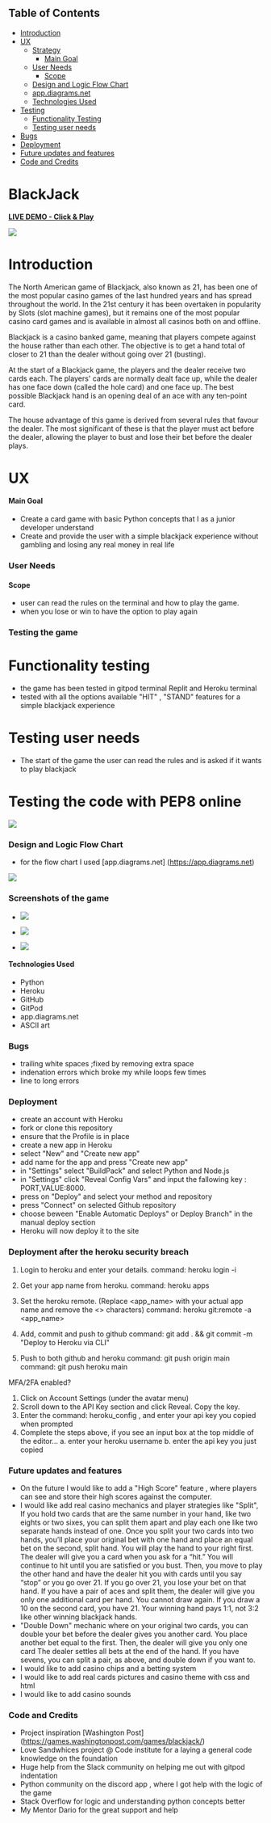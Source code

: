 ## Table of Contents

  - [Introduction](#Introduction)
  - [UX](#ux)
    - [Strategy](#strategy)
      - [Main Goal](#main-goal)
    - [User Needs](#user-needs)
      - [Scope](#scope)
    - [Design and Logic Flow Chart](#Design-and-Logic-Flow-Chart)
    - [app.diagrams.net](#diagrams)
    - [Technologies Used](#technologies-used)
  - [Testing](#testing)
    - [Functionality Testing](#functionality-testing)
    - [Testing user needs](#testing-user-needs)
  - [Bugs](#bugs)
  - [Deployment](#Deployment)
  - [Future updates and features](#Future-updates-and-features)
  - [Code and Credits](#Code-and-Credits)


  # BlackJack 

**[LIVE DEMO - Click & Play ](https://black-jack-portofolio3.herokuapp.com/)**


  ![](/images/responsive.PNG)



# Introduction
The North American game of Blackjack, also known as 21, has been one of the most popular casino games of the last hundred years and has spread throughout the world. In the 21st century it has been overtaken in popularity by Slots (slot machine games), but it remains one of the most popular casino card games and is available in almost all casinos both on and offline.

Blackjack is a casino banked game, meaning that players compete against the house rather than each other. The objective is to get a hand total of closer to 21 than the dealer without going over 21 (busting).

At the start of a Blackjack game, the players and the dealer receive two cards each. The players' cards are normally dealt face up, while the dealer has one face down (called the hole card) and one face up. The best possible Blackjack hand is an opening deal of an ace with any ten-point card.

The house advantage of this game is derived from several rules that favour the dealer. The most significant of these is that the player must act before the dealer, allowing the player to bust and lose their bet before the dealer plays.

# UX

#### Main Goal
- Create a card game with basic Python concepts that I as a junior developer understand
- Create and provide the user with a simple blackjack experience without gambling and losing any real money in real life

### User Needs

  #### Scope
  - user can read the rules on the terminal and how to play the game.
  - when you lose or win  to have the option to play again

 ### Testing the game

 # Functionality testing
   - the game  has been tested in gitpod terminal Replit and Heroku terminal
   - tested with all the options available "HIT" , "STAND" features for a simple blackjack experience

 # Testing user needs 
   - The start of the game the user can read the rules and is asked if it wants to play blackjack 

  # Testing the code with PEP8 online
  ![](/images/pep%208.PNG)


 ### Design and Logic Flow Chart
  
- for the flow chart I used [app.diagrams.net] (https://app.diagrams.net)


![](/images/Capture.PNG)

### Screenshots of the game


-  ![](/images/screenshot1.PNG)

- ![](/images/Screenshot2.PNG)

- ![](/images/screenshot3.PNG)


#### Technologies Used
- Python
- Heroku
- GitHub
- GitPod
- app.diagrams.net
- ASCII art 


### Bugs

- trailing  white spaces ;fixed by removing extra space
- indenation errors  which broke my while loops few times
- line to long errors 


### Deployment

- create an account with Heroku
- fork or clone this repository
- ensure that the Profile is in place
- create a new app in Heroku
- select "New" and "Create new app"
- add name for the app and press "Create new app"
- in "Settings" select "BuildPack" and select Python and Node.js
- in "Settings" click "Reveal Config Vars" and input the fallowing key : PORT,VALUE:8000.
- press on "Deploy" and select your method and repository
- press "Connect" on selected Github repository
- choose beween "Enable Automatic Deploys" or Deploy Branch" in the manual deploy section
- Heroku will now deploy it to the site

### Deployment after the heroku security breach
1. Login to heroku and enter your details.
command: heroku login -i

2. Get your app name from heroku.
command: heroku apps

3. Set the heroku remote. (Replace <app_name> with your actual app name and remove the <> characters)
command: heroku git:remote -a <app_name>

4. Add, commit and push to github
command: git add . && git commit -m "Deploy to Heroku via CLI"

5. Push to both github and heroku
command: git push origin main
command: git push heroku main


MFA/2FA enabled?
1. Click on Account Settings (under the avatar menu)
2. Scroll down to the API Key section and click Reveal. Copy the key.
3. Enter the command: heroku_config , and enter your api key you copied when prompted
4. Complete the steps above, if you see an input box at the top middle of the editor...
 a. enter your heroku username
 b. enter the api key you just copied


### Future updates and features

 - On the future I would like to add a "High Score" feature , where players can see and store their high scores against the computer.
 - I would like add real casino mechanics and player strategies like "Split", If you hold two cards that are the same number in your hand, like two eights or two sixes, you can split them apart and play each one like two separate hands instead of one. Once    you split your two cards into two hands, you’ll place your original bet with one hand and place an equal bet on the second, split hand.
  You will play the hand to your right first. The dealer will give you a card when you ask for a “hit.” You will continue to hit until you are satisfied or you bust.
  Then, you move to play the other hand and have the dealer hit you with cards until you say “stop” or you go over 21. If you go over 21, you lose your bet on that hand.
 If you have a pair of aces and split them, the dealer will give you only one additional card per hand. You cannot draw again. If you draw a 10 on the second card, you have 21. Your winning hand pays 1:1, not 3:2 like other winning blackjack hands.
 - "Double Down" mechanic where on your original two cards, you can double your bet before the  dealer gives you another card. You place another bet equal to the first. Then, the dealer will give you only one card The dealer settles all bets at the end of the  hand.
  If you have sevens, you can split a pair, as above, and double down if you want to.
 - I would like to add casino chips and a betting system  
 - I would like to add real cards pictures and casino theme with css and html 
 - I would like to add casino sounds 


### Code and Credits

 - Project inspiration [Washington Post] (https://games.washingtonpost.com/games/blackjack/)
 - Love Sandwhices project @ Code institute for a laying a general code knowledge on the foundation
 - Huge help from the Slack community on helping me out with gitpod indentation
 - Python community on the discord app , where I got help with the logic of the game
 - Stack Overflow for logic and understanding python concepts better  
 - My Mentor Dario for the great support and help